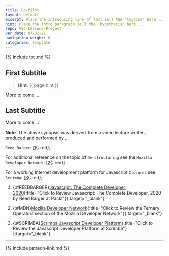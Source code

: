 ```yaml
---
title: Co-Pilot
layout: default
excerpt: Place the introducing line of text ie.) the 'tagline' here ...
hint: Place the intro paragraph ie.) the 'hypothesis' here ...
repo: VSC-Lessons-Project
ver_date: 07-01-21
navigation_weight: 8
categories: template
---
```

{% include toc.md %}

## First Subtitle

> **Hint**. {{ page.hint }}

More to come ...

## Last Subtitle

More to come ...

**Note**. The above synopsis was derived from a video lecture written, produced and performed by ...

`Reed Barger`: [[1](#REEDBARGER){:.red}].

For additional reference on the topic of `De-structuring` see the `Mozilla Developer Network`: [[2](#MDN){:.red}]

For a working Internet development platform for Javascript `Closures` see `Scrimba`: [[3](#SCRIMBA){:.red}]

1. {:#REEDBARGER}[Javascript: The Complete Developer, 2020](https://subscription.packtpub.com/video/web_development/9781801072847?uuid=cc36e816-6930-4834-852a-206c35a8c895){:title="Click to Review Javascript: The Complete Developer, 2020 by Reed Barger at Packt"}{:target="_blank"}

2. {:#MDN}[Mozilla Developer Network](https://developer.mozilla.org/en-US/docs/Web/JavaScript/Reference/Operators/Conditional_Operator){:title="Click to Review the Ternary Operators section of the Mozilla Developer Network"}{:target="_blank"}

3. {:#SCRIMBA}[Scrimba Javascript Developer Platform](https://www.scrimba.com){:title="Click to Review the Javascript Developer Platform at Scrimba"}{:target="_blank"}

***

{% include patreon-link.md %}
